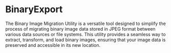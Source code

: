 # BinaryExport
The Binary Image Migration Utility is a versatile tool designed to simplify the process of migrating binary image data stored in JPEG format between various data sources or file systems. This utility provides a seamless way to extract, transform, and load binary images, ensuring that your image data is preserved and accessible in its new location.
